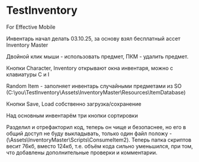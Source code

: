 # TestInventory
 For Effective Mobile

Инвентарь начал делать 03.10.25, за основу взял бесплатный ассет Inventory Master

Двойной клик мыши - использовать предмет, ПКМ - удалить предмет.

Кнопки Character, Inventory открывают окна инвентаря, можно с клавиатуры C и I

Random Item - заполняет инвентарь случайными предметами из SO (C:\you\TestInventory\Assets\InventoryMaster\Resources\ItemDatabase)

Кнопки Save, Load собственно загрузка/сохранение

Над основным инвентарём три кнопки сортировки

Разделил и отрефакторил код, теперь он чище и безопаснее, но его в общий доступ не буду выкладывать, только один файл положу - (\Assets\InventoryMaster\Scripts\ConsumeItem2).
Теперь папка скриптов весит 76кб, вместо 124кб, т.е. объём кода сильно уменьшился, при том, что добавлены дополнительные проверки и комментарии.
